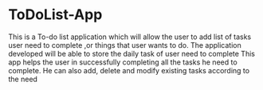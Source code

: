 # ToDoList-App
This is a To-do list application which will allow the user to add list of tasks user need to complete ,or things that user wants to do. The application developed will be able to store the daily task of user need to complete
This app helps the user in successfully completing all the tasks he need to complete.
He can also add, delete and modify existing tasks according to the need
